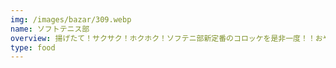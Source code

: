 ```yaml
---
img: /images/bazar/309.webp
name: ソフトテニス部
overview: 揚げたて！サクサク！ホクホク！ソフテニ部新定番のコロッケを是非一度！！おやつにもぴったりです！
type: food
---
```

